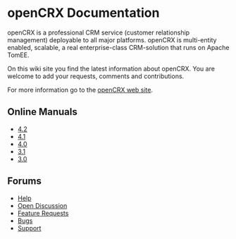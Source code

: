 # openCRX Documentation #

openCRX is a professional CRM service (customer relationship management) deployable to all major platforms. 
openCRX is multi-entity enabled, scalable, a real enterprise-class CRM-solution that runs on Apache TomEE.

On this wiki site you find the latest information about openCRX. You are welcome to add your requests, comments and contributions.

For more information go to the [openCRX web site](http://www.opencrx.org/).

## Online Manuals ##

* [4.2](42/README.md)
* [4.1](README.md)
* [4.0](40/README.md)
* [3.1](31/README.md)
* [3.0](30/README.md)

## Forums ##
* [Help](https://sourceforge.net/forum/forum.php?forum_id=329844)
* [Open Discussion](https://sourceforge.net/forum/forum.php?forum_id=329843)
* [Feature Requests](http://sourceforge.net/tracker/?group_id=95219&atid=610621)
* [Bugs](http://sourceforge.net/tracker/?group_id=95219&atid=610618)
* [Support](http://sourceforge.net/tracker/?group_id=95219&atid=610619)
